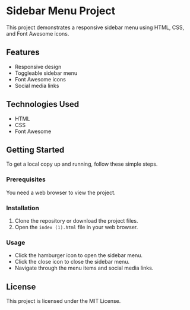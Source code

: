 # Sidebar Menu Project

This project demonstrates a responsive sidebar menu using HTML, CSS, and Font Awesome icons.

## Features

- Responsive design
- Toggleable sidebar menu
- Font Awesome icons
- Social media links

## Technologies Used

- HTML
- CSS
- Font Awesome

## Getting Started

To get a local copy up and running, follow these simple steps.

### Prerequisites

You need a web browser to view the project.

### Installation

1. Clone the repository or download the project files.
2. Open the `index (1).html` file in your web browser.

### Usage

- Click the hamburger icon to open the sidebar menu.
- Click the close icon to close the sidebar menu.
- Navigate through the menu items and social media links.

## License

This project is licensed under the MIT License.
